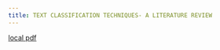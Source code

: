 ```yaml
---
title: TEXT CLASSIFICATION TECHNIQUES- A LITERATURE REVIEW
---
```


[local pdf](../../../pdfs/TEXT%20CLASSIFICATION%20TECHNIQUES-%20A%20LITERATURE%20REVIEW.pdf)
